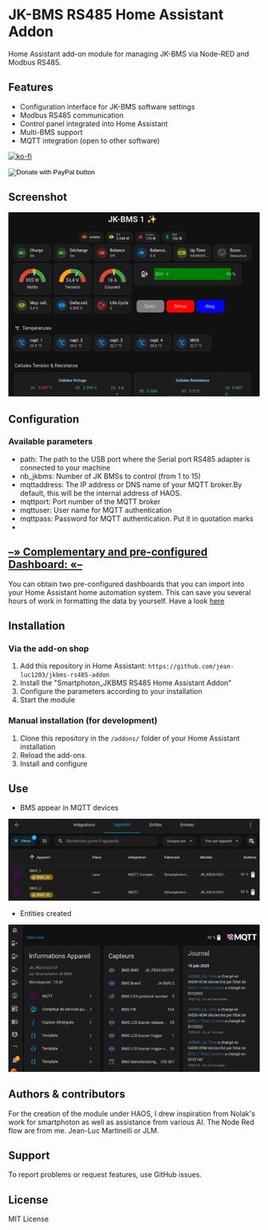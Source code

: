 # JK-BMS RS485 Home Assistant Addon

Home Assistant add-on module for managing JK-BMS via Node-RED and Modbus RS485.

## Features

- Configuration interface for JK-BMS software settings
- Modbus RS485 communication
- Control panel integrated into Home Assistant
- Multi-BMS support
- MQTT integration (open to other software)

[![ko-fi](https://ko-fi.com/img/githubbutton_sm.svg)](https://ko-fi.com/Y8Y3YHYZP)

<form action="https://www.paypal.com/donate" method="post" target="_top">
<input type="hidden" name="hosted_button_id" value="864NCUWH4VJ8N" />
<input type="image" src="https://www.paypalobjects.com/en_US/i/btn/btn_donate_LG.gif" border="0" name="submit" title="PayPal - The safer, easier way to pay online!" alt="Donate with PayPal button" />
<img alt="" border="0" src="https://www.paypal.com/en_FR/i/scr/pixel.gif" width="1" height="1" />
</form>


## Screenshot

![Logo](https://raw.githubusercontent.com/jean-luc1203/jkbms-rs485-addon/main/images/JKBMS-preview.png)


## Configuration

### Available parameters
 
- path:  The path to the USB port where the Serial port RS485 adapter is connected to your machine
- nb_jkbms: Number of JK BMSs to control (from 1 to 15)
- mqttaddress: The IP address or DNS name of your MQTT broker.By default, this will be the internal address of HAOS.
- mqttport: Port number of the MQTT broker
- mqttuser: User name for MQTT authentication
- mqttpass: Password for MQTT authentication. Put it in quotation marks
- 
## <u>&ndash;&raquo; Complementary and pre-configured Dashboard: &laquo;&ndash; </u>

You can obtain two pre-configured dashboards that you can import into your Home Assistant home automation system. 
This can save you several hours of work in formatting the data by yourself.
Have a look [here](https://ko-fi.com/s/495acc37c7) 

## Installation

### Via the add-on shop

1. Add this repository in Home Assistant: `https://github.com/jean-luc1203/jkbms-rs485-addon`
2. Install the "Smartphoton_JKBMS RS485 Home Assistant Addon"
3. Configure the parameters according to your installation
4. Start the module

### Manual installation (for development)

1. Clone this repository in the `/addons/` folder of your Home Assistant installation
2. Reload the add-ons
3. Install and configure

## Use

- BMS appear in MQTT devices

![BMS-in-MQTT-devices](images/JKBMS-in-MQTT-devices.png)

- Entities created

![JKBMS-entities](images/JKBMS-entities.png)


## Authors & contributors

For the creation of the module under HAOS, I drew inspiration from Nolak's work for smartphoton 
as well as assistance from various AI.
The Node Red flow are from me. Jean-Luc Martinelli or JLM.


## Support

To report problems or request features, use GitHub issues.

## License

MIT License
